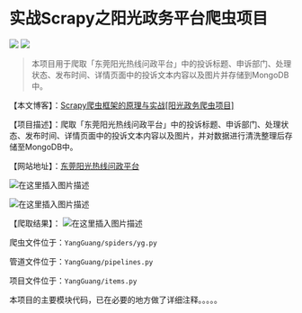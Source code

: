# 实战Scrapy之阳光政务平台爬虫项目
![](https://img.shields.io/badge/license-MIT-success.svg)
[![](https://img.shields.io/badge/Blog-SL_World-orange.svg)](https://blog.csdn.net/SL_World/article/details/90728386)
> 本项目用于爬取「东莞阳光热线问政平台」中的投诉标题、申诉部门、处理状态、发布时间、详情页面中的投诉文本内容以及图片并存储到MongoDB中。

【本文博客】：[Scrapy爬虫框架的原理与实战[阳光政务爬虫项目]](https://blog.csdn.net/SL_World/article/details/99096210)

【项目描述】：爬取「东莞阳光热线问政平台」中的投诉标题、申诉部门、处理状态、发布时间、详情页面中的投诉文本内容以及图片，并对数据进行清洗整理后存储至MongoDB中。

【网站地址】：[东莞阳光热线问政平台](http://wz.sun0769.com/index.php/question/questionType?type=4&page=0)

![在这里插入图片描述](https://img-blog.csdnimg.cn/20190816231310964.png?x-oss-process=image/watermark,type_ZmFuZ3poZW5naGVpdGk,shadow_10,text_aHR0cHM6Ly9ibG9nLmNzZG4ubmV0L1NMX1dvcmxk,size_16,color_FFFFFF,t_70)

![在这里插入图片描述](https://img-blog.csdnimg.cn/20190816223316312.png?x-oss-process=image/watermark,type_ZmFuZ3poZW5naGVpdGk,shadow_10,text_aHR0cHM6Ly9ibG9nLmNzZG4ubmV0L1NMX1dvcmxk,size_16,color_FFFFFF,t_70)

【爬取结果】：
![在这里插入图片描述](https://img-blog.csdnimg.cn/20190816225817282.png?x-oss-process=image/watermark,type_ZmFuZ3poZW5naGVpdGk,shadow_10,text_aHR0cHM6Ly9ibG9nLmNzZG4ubmV0L1NMX1dvcmxk,size_16,color_FFFFFF,t_70)

爬虫文件位于：`YangGuang/spiders/yg.py`

管道文件位于：`YangGuang/pipelines.py`

项目文件位于：`YangGuang/items.py`

本项目的主要模块代码，已在必要的地方做了详细注释。。。。。

